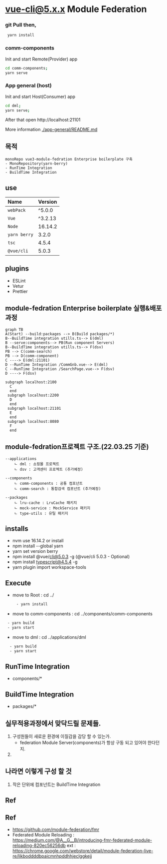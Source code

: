 # vue-cli@5.x.x Module Federation

### git Pull then,
```bash
 yarn install
```
 
### comm-components
Init and start Remote(Provider) app
```bash
cd comm-components;
yarn serve
```

### App general (host)
Init and start Host(Consumer) app
```bash
cd dml;
yarn serve;
```
After that open
http://localhost:21101

More information [./app-general/README.md](./app-general/README.md)




## 목적
```
monoRepo vue3-module-fedration Enterprise boilerplate 구축 
- MonoRepository(yarn-berry)
- RunTime Integration
- BuildTime Integration
```
 



## use
Name         | Version    |
:------      | :------    |
`webPack`    | ^5.0.0     | 
`Vue`        | ^3.2.13    | 
`Node`       | 16.14.2    |   
`yarn berry` | 3.2.0      |  
`tsc`        | 4.5.4      |
`@vue/cli`   | 5.0.3      |

## plugins
- ESLint
- Vetur
- Prettier


## module-fedration Enterprise boilerplate 실행&배포과정
```mermaid
graph TB
A(Start) --build:packages --> B(Build packages/*)
B--BuildTime integration utills.ts--> E(dml)
B --serve:components--> PB(Run component Servers)
B--BuildTime integration utills.ts--> F(dsv)
PB --> C(comm-search)
PB --> D(comm-component)
C ----> E(dml:21101)
D --RunTime Integration /CommGnb.vue--> E(dml)
C --RunTime Integration /SearchPage.vue--> F(dsv)
D ----> F(dsv)

subgraph localhost:2100
  C
  end
 subgraph localhost:2200
  D
  end
 subgraph localhost:21101
  E
  end
 subgraph localhost:8080
  F
  end
```


 ## module-fedration프로젝트 구조.(22.03.25 기준)
~~~
--applications
    ㄴ dml : 쇼핑몰 프로젝트
    ㄴ dsv : 고객센터 프로젝트 (추가예정)

--components
    ㄴ comm-components : 공통 컴포넌트
    ㄴ comm-search : 통합검색 컴포넌트 (추가예정)

--packages
    ㄴ lru-cache : LruCache 패키지
    ㄴ mock-service : MockService 패키지
    ㄴ type-utils : 유틸 패키지
~~~

## installs
- nvm use 16.14.2 or install
- npm install --global yarn
- yarn set version berry
- npm install @vue/cli@5.0.3 -g (@vue/cli 5.0.3 - Optional)
- npm install typescript@4.5.4 -g
- yarn plugin import workspace-tools

## Execute
  -  move to Root : cd ../
```bash
     - yarn install
```

  -  move to comm-components : cd ../components/comm-components
 ```bash
  - yarn build
  - yarn start
```

 -  move to dml :  cd ../applications/dml
```bash
  - yarn build
  - yarn start 
```


## RunTime Integration
 - components/*

## BuildTime Integration
 - packages/*



## 실무적용과정에서 맞닥드릴 문제들.
 1. 구성원들이 새로운 환경에 이질감을 감당 할 수 있는가.
    - federation Module Server(components)가 항상 구동 되고 있어야 한다던지.
 2. 


 ## 나라면 이렇게 구성 할 것
  1. 작은 단위에 컴포넌트는 BuildTime Integration


## Ref



## Ref
 - https://github.com/module-federation/fmr
 - Federated Module Reloading : https://medium.com/@A__G__B/introducing-fmr-federated-module-reloading-820ec56256db
   ext : https://chrome.google.com/webstore/detail/module-federation-live-re/likboddddbpaicmnhpddhhjeclggkejj
